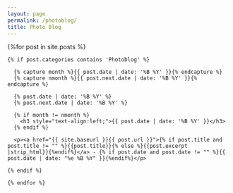 ```yaml
---
layout: page
permalink: /photoblog/
title: Photo Blog
---
```


<div id="archives">
  <section id="archive">
	{%for post in site.posts %}
	  
	{% if post.categories contains 'Photoblog' %}
		
	  {% capture month %}{{ post.date | date: '%B %Y' }}{% endcapture %}
	  {% capture nmonth %}{{ post.next.date | date: '%B %Y' }}{% endcapture %}
       
	  {% post.date | date: '%B %Y' %}
	  {% post.next.date | date: '%B %Y' %}
	  
	  {% if month != nmonth %}
	  	<h3 style="text-align:left;">{{ post.date | date: '%B %Y' }}</h3>
	  {% endif %}
	  
	  <p><a href="{{ site.baseurl }}{{ post.url }}">{% if post.title and post.title != "" %}{{post.title}}{% else %}{{post.excerpt |strip_html}}{%endif%}</a> - {% if post.date and post.date != "" %}{{ post.date | date: "%e %B %Y" }}{%endif%}</p>
      
	{% endif %}
    
	{% endfor %}
  </section>
</div>

